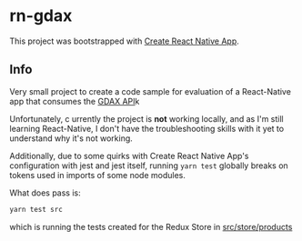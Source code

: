 # rn-gdax

This project was bootstrapped with [Create React Native App](https://github.com/react-community/create-react-native-app).

## Info

Very small project to create a code sample for evaluation of a React-Native app that consumes the [GDAX API](https://docs.gdax.com)k

Unfortunately, c urrently the project is **not** working locally, and as I'm still learning React-Native, I don't have the troubleshooting
skills with it yet to understand why it's not working.

Additionally, due to some quirks with Create React Native App's configuration with jest and jest itself, running `yarn test` globally breaks
on tokens used in imports of some node modules.

What does pass is:

```sh
yarn test src
```

which is running the tests created for the Redux Store in [src/store/products](src/store/products)
